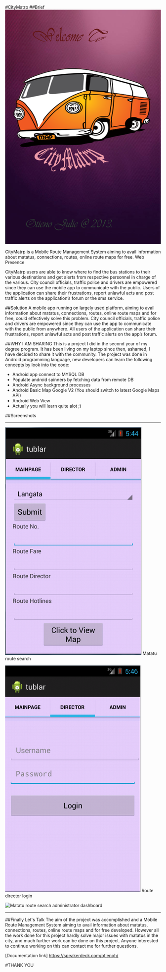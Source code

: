 #CityMatrp 
##Brief
![Splash Image](/res/drawable-hdpi/splashimg.png?raw=true "Splash Image")


CityMatrp is a Mobile Route Management System aiming to avail information about matatus, connections, routes, online route maps for free. 
Web Presence

CityMatrp users are able to know where to find the bus stations to their various destinations and get alerts from respective personnel in charge of the various. City council officials, traffic police and drivers are empowered since they can use the mobile app to communicate with the public. Users of the application can share their frustrations, report unlawful acts and post traffic alerts on the application’s forum or the sms service.

##Solution
A mobile app running on largely used platform, aiming to avail information about matatus, connections, routes, online route maps and for free, could effectively solve this problem. City council officials, traffic police and drivers are empowered since they can use the app to communicate with the public from anywhere. All users of the application can share their frustrations, report unlawful acts and post traffic alerts on the app’s forum.

##WHY I AM SHARING
This is a project I did in the second year of my degree program. It has been living on my laptop since then, ashamed, I have decided to share it with the community. The project was done in Android programming language, new developers can learn the following concepts by look into the code:
* Android app connect to MYSQL DB
* Populate android spinners by fetching data from remote DB
* Android Async background processes
* Android Basic Map Google V2 (You should switch to latest Google Maps API)
* Android Web View
* Actually you will learn quite alot ;)

##Screenshots
___
![Matatu route search](/screenshots/Matatu_route_search.png?raw=true  "Matatu route search")
Matatu route search

![Matatu route search](/screenshots/Route_director_login.png?raw=true "Route director login")
Route director login

![Matatu route search](/CityMatrp/screenshots/administrator_dashboard.png?raw=true "administrator dashboard")
administrator dashboard
___

##Finally Let's Talk
The aim of the project was accomplished and a Mobile Route Management System aiming to avail information about matatus, connections, routes, online route maps and for free developed. However all the work done for this project hardly solve major issues with matatus in the city, and much further work can be done on this project. Anyone interested to continue working on this can contact me [](otienojulie@gmail.com) for further questions.

[Documentation link] https://speakerdeck.com/otienoh/

#THANK YOU 